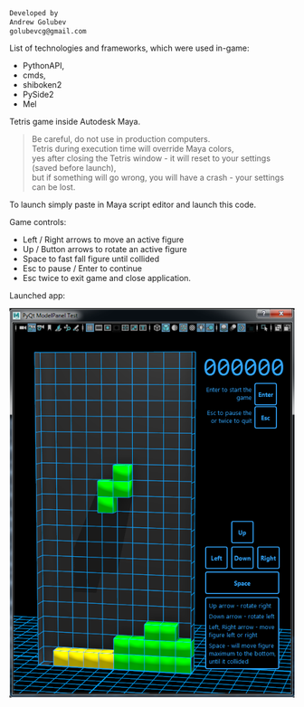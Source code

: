 ```
Developed by
Andrew Golubev
golubevcg@gmail.com
```

List of technologies and frameworks, which were used in-game:
- PythonAPI, 
- cmds, 
- shiboken2
- PySide2
- Mel

Tetris game inside Autodesk Maya. 
>Be careful, do not use in production computers. \
Tetris during execution time will override Maya colors, \
yes after closing the Tetris window -  it will reset to your settings (saved before launch), \
but if something will go wrong, you will have a crash - your settings can
be lost.

To launch simply paste in Maya script editor and launch this code.

Game controls:
- Left / Right arrows to move an active figure
- Up / Button arrows to rotate an active figure
- Space to fast fall figure until collided
- Esc to pause / Enter to continue
- Esc twice to exit game and close application.

Launched app:

![LaunchedTetris](readmeImages/tetris_main_window.png)


